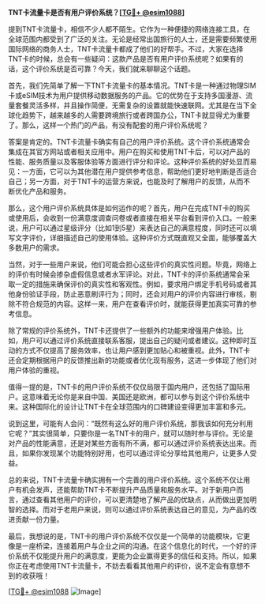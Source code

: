 **TNT卡流量卡是否有用户评价系统？[[TG💪+ @esim1088](https://t.me/s/esim1088)]**

提到TNT卡流量卡，相信不少人都不陌生。它作为一种便捷的网络连接工具，在全球范围内都受到了广泛的关注。无论是经常出国旅行的人士，还是需要频繁使用国际网络的商务人士，TNT卡流量卡都成了他们的好帮手。不过，大家在选择TNT卡的时候，总会有一些疑问：这款产品是否有用户评价系统呢？如果有的话，这个评价系统是否可靠？今天，我们就来聊聊这个话题。

首先，我们先简单了解一下TNT卡流量卡的基本情况。TNT卡是一种通过物理SIM卡或eSIM技术为用户提供移动数据服务的产品。它的优势在于支持多国漫游、流量套餐灵活多样，并且操作简便，无需复杂的设置就能快速联网。尤其是在当下全球化趋势下，越来越多的人需要跨境旅行或者跨国办公，TNT卡就显得尤为重要了。那么，这样一个热门的产品，有没有配套的用户评价系统呢？

答案是肯定的。TNT卡流量卡确实有自己的用户评价系统。这个评价系统通常会集成在其官方网站或者相关应用中。用户在购买和使用TNT卡后，可以对产品的性能、服务质量以及客服体验等方面进行评分和评论。这种评价系统的好处显而易见：一方面，它可以为其他潜在用户提供参考信息，帮助他们更好地判断是否适合自己；另一方面，对于TNT卡的运营方来说，也能及时了解用户的反馈，从而不断优化产品和服务。

那么，这个用户评价系统具体是如何运作的呢？首先，用户在完成TNT卡的购买或使用后，会收到一份满意度调查问卷或者直接在相关平台看到评价入口。一般来说，用户可以通过星级评分（比如1到5星）来表达自己的满意程度，同时还可以填写文字评价，详细描述自己的使用体验。这种评价方式既直观又全面，能够覆盖大多数用户的需求。

当然，对于一些用户来说，他们可能会担心这些评价的真实性问题。毕竟，网络上的评价有时候会掺杂虚假信息或者水军评论。对此，TNT卡的评价系统通常会采取一定的措施来确保评价的真实性和客观性。例如，要求用户绑定手机号码或者其他身份验证手段，防止恶意刷评行为；同时，还会对用户的评价内容进行审核，剔除不符合规范的内容。这样一来，用户在查看评价时，就能获得更加真实可靠的参考信息。

除了常规的评价系统外，TNT卡还提供了一些额外的功能来增强用户体验。比如，用户可以通过评价系统直接联系客服，提出自己的疑问或者建议。这种即时互动的方式不仅提高了服务效率，也让用户感到更加贴心和被重视。此外，TNT卡还会定期根据用户的反馈推出新的功能或者优化现有服务，这进一步体现了他们对用户体验的重视。

值得一提的是，TNT卡的用户评价系统不仅仅局限于国内用户，还包括了国际用户。这意味着无论你是来自中国、美国还是欧洲，都可以参与到这个评价系统中来。这种国际化的设计让TNT卡在全球范围内的口碑建设变得更加丰富和多元。

说到这里，可能有人会问：“既然有这么好的用户评价系统，那我该如何充分利用它呢？”其实很简单，只要你是一名TNT卡的用户，就可以随时参与评价。无论是对产品的性能满意，还是对某些方面有所不满，都可以通过评价系统表达出来。而且，如果你发现某个功能特别好用，也可以通过评论分享给其他用户，让更多人受益。

总的来说，TNT卡流量卡确实拥有一个完善的用户评价系统。这个系统不仅让用户有机会发声，还能帮助TNT卡不断提升产品质量和服务水平。对于新用户而言，通过查看其他用户的评价，可以更清楚地了解产品的优缺点，从而做出更加明智的选择。而对于老用户来说，则可以通过评价系统表达自己的意见，为产品的改进贡献一份力量。

最后，我想说的是，TNT卡的用户评价系统不仅仅是一个简单的功能模块，它更像是一座桥梁，连接着用户与企业之间的沟通。在这个信息化的时代，一个好的评价系统不仅能提升用户的满意度，更能为企业赢得更多的信任和支持。所以，如果你正在考虑使用TNT卡流量卡，不妨去看看其他用户的评价，说不定会有意想不到的收获哦！

[[TG💪+ @esim1088](https://t.me/s/esim1088) ![Image](https://i.postimg.cc/4NQfJmqS/Snipaste-2025-05-13-00-14-12.png)]